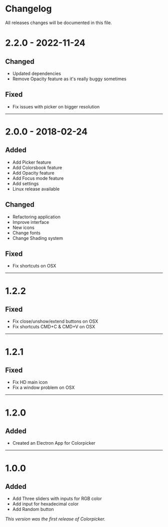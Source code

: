# Changelog
All releases changes will be documented in this file.

# 2.2.0 - 2022-11-24

## Changed
- Updated dependencies
- Remove Opacity feature as it's really buggy sometimes

## Fixed
- Fix issues with picker on bigger resolution

---
# 2.0.0 - 2018-02-24

## Added
- Add Picker feature
- Add Colorsbook feature
- Add Opacity feature
- Add Focus mode feature
- Add settings
- Linux release available

## Changed
- Refactoring application
- Improve interface
- New icons
- Change fonts
- Change Shading system

## Fixed
- Fix shortcuts on OSX

---
# 1.2.2

## Fixed
- Fix close/unshow/extend buttons on OSX
- Fix shortcuts CMD+C & CMD+V on OSX

---
# 1.2.1

## Fixed
- Fix HD main icon
- Fix a window problem on OSX

---
# 1.2.0

## Added
- Created an Electron App for Colorpicker

---
# 1.0.0

## Added
- Add Three sliders with inputs for RGB color
- Add input for hexadecimal color
- Add Random button

*This version was the first release of Colorpicker.*
